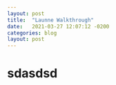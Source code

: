 ```yaml
---
layout: post
title:  "Launne Walkthrough"
date:   2021-03-27 12:07:12 -0200
categories: blog
layout: post
---
```

# sdasdsd
